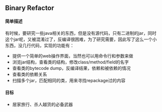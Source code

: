 Binary Refactor
---

#### 简单描述
有时候，要研究一些java相关的东西，但是没有源代码，只有二进制的jar，同时这个jar呢，又被混淆过了，反编译很困难，为了研究需要，因此写了这么一个小东西，没几行代码，实现的功能有：

* 提供一个简单的web操作界面，当然也可以用命令行和参数来做
* 浏览jar结构，查看类的结构，修改class/method/field的名字
* 查看类的bytecode dump，反编译结果，依赖和被依赖的情况
* 查看类的依赖关系
* 扫描多个jar，匹配相同的类，用来寻找repackage过的内容

#### 目标
* 居家旅行、杀人越货的必备武器

